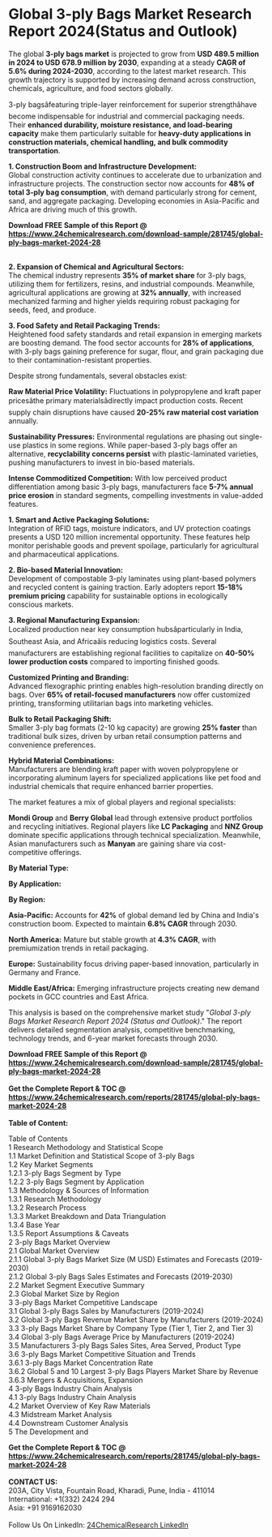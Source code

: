 <h1>Global 3-ply Bags Market Research Report 2024(Status and Outlook)</h1><p>The global <strong>3-ply bags market</strong> is projected to grow from <strong>USD 489.5 million in 2024 to USD 678.9 million by 2030</strong>, expanding at a steady <strong>CAGR of 5.6% during 2024-2030</strong>, according to the latest market research. This growth trajectory is supported by increasing demand across construction, chemicals, agriculture, and food sectors globally.</p><p>3-ply bagsâfeaturing triple-layer reinforcement for superior strengthâhave become indispensable for industrial and commercial packaging needs. Their <strong>enhanced durability, moisture resistance, and load-bearing capacity</strong> make them particularly suitable for <strong>heavy-duty applications in construction materials, chemical handling, and bulk commodity transportation</strong>.</p><p><strong>1. Construction Boom and Infrastructure Development:</strong><br>
Global construction activity continues to accelerate due to urbanization and infrastructure projects. The construction sector now accounts for <strong>48% of total 3-ply bag consumption</strong>, with demand particularly strong for cement, sand, and aggregate packaging. Developing economies in Asia-Pacific and Africa are driving much of this growth.</p><div><b>Download FREE Sample of this Report @ 
            <a href="https://www.24chemicalresearch.com/download-sample/281745/global-ply-bags-market-2024-28">
            https://www.24chemicalresearch.com/download-sample/281745/global-ply-bags-market-2024-28</a></b></div><br><p><strong>2. Expansion of Chemical and Agricultural Sectors:</strong><br>
The chemical industry represents <strong>35% of market share</strong> for 3-ply bags, utilizing them for fertilizers, resins, and industrial compounds. Meanwhile, agricultural applications are growing at <strong>32% annually</strong>, with increased mechanized farming and higher yields requiring robust packaging for seeds, feed, and produce.</p><p><strong>3. Food Safety and Retail Packaging Trends:</strong><br>
Heightened food safety standards and retail expansion in emerging markets are boosting demand. The food sector accounts for <strong>28% of applications</strong>, with 3-ply bags gaining preference for sugar, flour, and grain packaging due to their contamination-resistant properties.</p><p>Despite strong fundamentals, several obstacles exist:</p><p><strong>Raw Material Price Volatility:</strong> Fluctuations in polypropylene and kraft paper pricesâthe primary materialsâdirectly impact production costs. Recent supply chain disruptions have caused <strong>20-25% raw material cost variation</strong> annually.</p><p><strong>Sustainability Pressures:</strong> Environmental regulations are phasing out single-use plastics in some regions. While paper-based 3-ply bags offer an alternative, <strong>recyclability concerns persist</strong> with plastic-laminated varieties, pushing manufacturers to invest in bio-based materials.</p><p><strong>Intense Commoditized Competition:</strong> With low perceived product differentiation among basic 3-ply bags, manufacturers face <strong>5-7% annual price erosion</strong> in standard segments, compelling investments in value-added features.</p><p><strong>1. Smart and Active Packaging Solutions:</strong><br>
Integration of RFID tags, moisture indicators, and UV protection coatings presents a USD 120 million incremental opportunity. These features help monitor perishable goods and prevent spoilage, particularly for agricultural and pharmaceutical applications.</p><p><strong>2. Bio-based Material Innovation:</strong><br>
Development of compostable 3-ply laminates using plant-based polymers and recycled content is gaining traction. Early adopters report <strong>15-18% premium pricing</strong> capability for sustainable options in ecologically conscious markets.</p><p><strong>3. Regional Manufacturing Expansion:</strong><br>
Localized production near key consumption hubsâparticularly in India, Southeast Asia, and Africaâis reducing logistics costs. Several manufacturers are establishing regional facilities to capitalize on <strong>40-50% lower production costs</strong> compared to importing finished goods.</p><p><strong>Customized Printing and Branding:</strong><br>
	Advanced flexographic printing enables high-resolution branding directly on bags. Over <strong>65% of retail-focused manufacturers</strong> now offer customized printing, transforming utilitarian bags into marketing vehicles.</p><p><strong>Bulk to Retail Packaging Shift:</strong><br>
	Smaller 3-ply bag formats (2-10 kg capacity) are growing <strong>25% faster</strong> than traditional bulk sizes, driven by urban retail consumption patterns and convenience preferences.</p><p><strong>Hybrid Material Combinations:</strong><br>
	Manufacturers are blending kraft paper with woven polypropylene or incorporating aluminum layers for specialized applications like pet food and industrial chemicals that require enhanced barrier properties.</p><p>The market features a mix of global players and regional specialists:</p><p><strong>Mondi Group</strong> and <strong>Berry Global</strong> lead through extensive product portfolios and recycling initiatives. Regional players like <strong>LC Packaging</strong> and <strong>NNZ Group</strong> dominate specific applications through technical specialization. Meanwhile, Asian manufacturers such as <strong>Manyan</strong> are gaining share via cost-competitive offerings.</p><p><strong>By Material Type:</strong></p><p><strong>By Application:</strong></p><p><strong>By Region:</strong></p><p><strong>Asia-Pacific:</strong> Accounts for <strong>42%</strong> of global demand led by China and India's construction boom. Expected to maintain <strong>6.8% CAGR</strong> through 2030.</p><p><strong>North America:</strong> Mature but stable growth at <strong>4.3% CAGR</strong>, with premiumization trends in retail packaging.</p><p><strong>Europe:</strong> Sustainability focus driving paper-based innovation, particularly in Germany and France.</p><p><strong>Middle East/Africa:</strong> Emerging infrastructure projects creating new demand pockets in GCC countries and East Africa.</p><p>This analysis is based on the comprehensive market study "<em>Global 3-ply Bags Market Research Report 2024 (Status and Outlook)</em>." The report delivers detailed segmentation analysis, competitive benchmarking, technology trends, and 6-year market forecasts through 2030.</p><div><b>Download FREE Sample of this Report @ 
            <a href="https://www.24chemicalresearch.com/download-sample/281745/global-ply-bags-market-2024-28">
            https://www.24chemicalresearch.com/download-sample/281745/global-ply-bags-market-2024-28</a></b></div><br><div><b>Get the Complete Report & TOC @ 
            <a href="https://www.24chemicalresearch.com/reports/281745/global-ply-bags-market-2024-28">
            https://www.24chemicalresearch.com/reports/281745/global-ply-bags-market-2024-28</a></b></div><br>
            <b>Table of Content:</b><p>Table of Contents<br />
 1 Research Methodology and Statistical Scope<br />
 1.1 Market Definition and Statistical Scope of 3-ply Bags<br />
 1.2 Key Market Segments<br />
 1.2.1 3-ply Bags Segment by Type<br />
 1.2.2 3-ply Bags Segment by Application<br />
 1.3 Methodology & Sources of Information<br />
 1.3.1 Research Methodology<br />
 1.3.2 Research Process<br />
 1.3.3 Market Breakdown and Data Triangulation<br />
 1.3.4 Base Year<br />
 1.3.5 Report Assumptions & Caveats<br />
 2 3-ply Bags Market Overview<br />
 2.1 Global Market Overview<br />
 2.1.1 Global 3-ply Bags Market Size (M USD) Estimates and Forecasts (2019-2030)<br />
 2.1.2 Global 3-ply Bags Sales Estimates and Forecasts (2019-2030)<br />
 2.2 Market Segment Executive Summary<br />
 2.3 Global Market Size by Region<br />
 3 3-ply Bags Market Competitive Landscape<br />
 3.1 Global 3-ply Bags Sales by Manufacturers (2019-2024)<br />
 3.2 Global 3-ply Bags Revenue Market Share by Manufacturers (2019-2024)<br />
 3.3 3-ply Bags Market Share by Company Type (Tier 1, Tier 2, and Tier 3)<br />
 3.4 Global 3-ply Bags Average Price by Manufacturers (2019-2024)<br />
 3.5 Manufacturers 3-ply Bags Sales Sites, Area Served, Product Type<br />
 3.6 3-ply Bags Market Competitive Situation and Trends<br />
 3.6.1 3-ply Bags Market Concentration Rate<br />
 3.6.2 Global 5 and 10 Largest 3-ply Bags Players Market Share by Revenue<br />
 3.6.3 Mergers & Acquisitions, Expansion<br />
 4 3-ply Bags Industry Chain Analysis<br />
 4.1 3-ply Bags Industry Chain Analysis<br />
 4.2 Market Overview of Key Raw Materials<br />
 4.3 Midstream Market Analysis<br />
 4.4 Downstream Customer Analysis<br />
 5 The Development and</p><div><b>Get the Complete Report & TOC @ 
            <a href="https://www.24chemicalresearch.com/reports/281745/global-ply-bags-market-2024-28">
            https://www.24chemicalresearch.com/reports/281745/global-ply-bags-market-2024-28</a></b></div><br><b>CONTACT US:</b><br>
            203A, City Vista, Fountain Road, Kharadi, Pune, India - 411014<br>
            International: +1(332) 2424 294<br>
            Asia: +91 9169162030 <br><br>
            Follow Us On LinkedIn: <a href="https://www.linkedin.com/company/24chemicalresearch/">24ChemicalResearch LinkedIn</a>